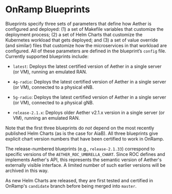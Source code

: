 OnRamp Blueprints
===============

Blueprints specify three sets of parameters that define how
Aether is configured and deployed: (1) a set of Makefile
variables that customize the deployment process; (2) a set
of Helm Charts that customize the Kubernetes workload that
gets deployed; and (3) a set of value override (and similar)
files that customize how the microservices in that workload
are configured. All of these parameters are defined in the
blueprint’s ``config`` file. Currently supported blueprints
include:

* ``latest``: Deploys the latest certified version of Aether in a
   single server (or VM), running an emulated RAN. 

* ``4g-radio``: Deploys the latest certified version of Aether in
   a single server (or VM), connected to a physical eNB. 

* ``5g-radio``: Deploys the latest certified version of Aether in
   a single server (or VM), connected to a physical gNB. 

* ``release-2.1.x``: Deploys older Aether v2.1.x version in a single
    server (or VM), running an emulated RAN.

Note that the first three blueprints do *not* depend on the most
recently published Helm Charts (as is the case for AiaB). All three
blueprints give explicit chart version numbers that have been
certified to work in OnRamp.

The release-numbered blueprints (e.g., ``release-2.1.33``) correspond
to specific versions of the ``AETHER_ROC_UMBRELLA_CHART``.
Since ROC defines and implements Aether's API, this represents the
semantic version of Aether's externally visible interface. A limited
number of such earlier versions will be archived in this way.

As new Helm Charts are released, they are first tested and certified in
OnRamp's ``candidate`` branch before being merged into ``master``.


